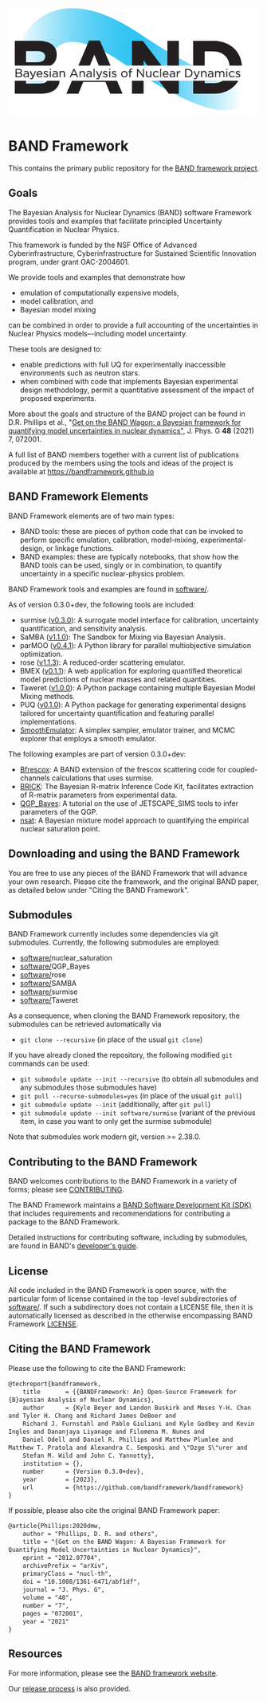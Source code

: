 ![BAND](resources/BAND_logo_v2.png)

# BAND Framework
This contains the primary public repository for the [BAND framework project](https://bandframework.github.io/). 

## Goals

The Bayesian Analysis for Nuclear Dynamics (BAND) software Framework provides tools and examples that 
facilitate principled Uncertainty Quantification in Nuclear Physics. 

This framework is funded by the NSF Office of Advanced Cyberinfrastructure, Cyberinfrastructure for Sustained Scientific Innovation program, under grant OAC-2004601.

We provide tools and examples that demonstrate how
- emulation of computationally expensive models,
- model calibration, and
- Bayesian model mixing

can be combined in order to provide a full accounting of the uncertainties in Nuclear Physics models–-including model
uncertainty.

These tools are designed to:
- enable predictions with full UQ for experimentally inaccessible environments such as neutron stars.
- when combined with code that implements Bayesian experimental design methodology, permit a quantitative assessment of the impact of proposed experiments.

More about the goals and structure of the BAND project can be found in D.R. Phillips et al., "[Get on the BAND Wagon: a Bayesian framework for quantifying model uncertainties in nuclear dynamics"](https://doi.org/10.1088/1361-6471/abf1df), J. Phys. G **48** (2021) 7, 072001.

A full list of BAND members together with a current list of  publications produced by the members using the tools and ideas of the project is available at https://bandframework.github.io


## BAND Framework Elements

BAND Framework elements are of two main types:
- BAND tools: these are pieces of python code that can be invoked to perform specific emulation, calibration, model-mixing, experimental-design, or linkage functions.
- BAND examples: these are typically notebooks, that show how the BAND tools can be used, singly or in combination, to quantify uncertainty in a specific nuclear-physics problem. 

BAND Framework tools and examples are found in [software/](/software/).

As of version 0.3.0+dev, the following tools are included:

- surmise ([v0.3.0](https://github.com/bandframework/surmise/releases/tag/v0.3.0 )): A surrogate model interface for calibration, uncertainty quantification, and sensitivity analysis.
- SaMBA ([v1.1.0](https://github.com/asemposki/SAMBA/releases/tag/v1.1.0 )): The Sandbox for Mixing via Bayesian Analysis.
- parMOO ([v0.4.1](https://github.com/parmoo/parmoo/releases/tag/v0.4.1 )): A Python library for parallel multiobjective simulation optimization.
- rose ([v1.1.3](https://github.com/bandframework/rose/releases/tag/v1.1.3 )): A reduced-order scattering emulator.
- BMEX ([v0.1.1](https://github.com/massexplorer/bmex-masses/releases/tag/v0.1.1 )): A web application for exploring quantified theoretical model predictions of nuclear masses and related quantities.
- Taweret ([v1.0.0](https://github.com/bandframework/Taweret/releases/tag/v1.0.0 )): A Python package containing multiple Bayesian Model Mixing methods.
- PUQ ([v0.1.0](https://github.com/parallelUQ/PUQ/releases/tag/v0.1.0 )): A Python package for generating experimental designs tailored for uncertainty quantification and featuring parallel implementations.
- [SmoothEmulator](/software/SmoothEmulator): A simplex sampler, emulator trainer, and MCMC explorer that employs a smooth emulator.

The following examples are part of version 0.3.0+dev:

- [Bfrescox](/software/Bfrescox): A BAND extension of the frescox scattering code for coupled-channels calculations that uses surmise.
- [BRICK](/software/BRICK): The Bayesian R-matrix Inference Code Kit, facilitates extraction of R-matrix parameters from experimental data.
- [QGP_Bayes](/software/QGP_Bayes): A tutorial on the use of JETSCAPE_SIMS tools to infer parameters of the QGP. 
- [nsat](/software/nuclear_saturation): A Bayesian mixture model approach to quantifying the empirical nuclear saturation point.


## Downloading and using the BAND Framework

You are free to use any pieces of the BAND Framework that will advance your own research. Please cite the framework, and the original BAND paper, as detailed below under "Citing the BAND Framework".

## Submodules

BAND Framework currently includes some dependencies via git submodules. Currently, the following submodules are employed:

* [software/](software/)nuclear_saturation
* [software/](software/)QGP_Bayes
* [software/](software/)rose
* [software/](software/)SAMBA
* [software/](software/)surmise
* [software/](software/)Taweret

As a consequence, when cloning the BAND Framework repository, the submodules can be retrieved automatically via
- `git clone --recursive` (in place of the usual `git clone`)

If you have already cloned the repository, the following modified `git` commands can be used:
- `git submodule update --init --recursive` (to obtain all submodules and any submodules those submodules have)
- `git pull --recurse-submodules=yes` (in place of the usual `git pull`)
- `git submodule update --init` (additionally, after `git pull`)
- `git submodule update --init software/surmise`
  (variant of the previous item, in case you want to only get the surmise submodule)

Note that submodules work modern git, version >= 2.38.0.

## Contributing to the BAND Framework

BAND welcomes contributions to the BAND Framework in a variety of forms; please see [CONTRIBUTING](CONTRIBUTING.rst).

The BAND Framework maintains a [BAND Software Development Kit (SDK)](/resources/sdkpolicies/bandsdk.md) that includes requirements and recommendations for contributing a package to the BAND Framework. 

Detailed instructions for contributing software, including by submodules, are found in BAND's [developer's guide](/resources/dev_guide).

## License 

All code included in the BAND Framework is open source, with the particular form of license contained in the top -level subdirectories of [software/](/software/).  If such a subdirectory does not contain a LICENSE file, then it is automatically licensed as described in the otherwise encompassing BAND Framework [LICENSE](/LICENSE).  

## Citing the BAND Framework

Please use the following to cite the BAND Framework:

    @techreport{bandframework,
        title       = {{BANDFramework: An} Open-Source Framework for {B}ayesian Analysis of Nuclear Dynamics},
        author      = {Kyle Beyer and Landon Buskirk and Moses Y-H. Chan and Tyler H. Chang and Richard James DeBoer and 
        Richard J. Furnstahl and Pablo Giuliani and Kyle Godbey and Kevin Ingles and Dananjaya Liyanage and Filomena M. Nunes and 
        Daniel Odell and Daniel R. Phillips and Matthew Plumlee and Matthew T. Pratola and Alexandra C. Semposki and \"Ozge S\"urer and 
        Stefan M. Wild and John C. Yannotty},
        institution = {},
        number      = {Version 0.3.0+dev},
        year        = {2023},
        url         = {https://github.com/bandframework/bandframework}
    }
    
If possible, please also cite the original BAND Framework paper:

    @article{Phillips:2020dmw,
        author = "Phillips, D. R. and others",
        title = "{Get on the BAND Wagon: A Bayesian Framework for Quantifying Model Uncertainties in Nuclear Dynamics}",
        eprint = "2012.07704",
        archivePrefix = "arXiv",
        primaryClass = "nucl-th",
        doi = "10.1088/1361-6471/abf1df",
        journal = "J. Phys. G",
        volume = "48",
        number = "7",
        pages = "072001",
        year = "2021"
    }


## Resources
For more information, please see the [BAND framework website](https://bandframework.github.io/). 

Our [release process](resources/dev_guide/release-proc.rst) is also provided.
